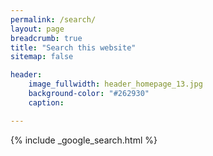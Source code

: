 ```yaml
---
permalink: /search/
layout: page
breadcrumb: true
title: "Search this website"
sitemap: false

header:
    image_fullwidth: header_homepage_13.jpg
    background-color: "#262930"
    caption: 

---
```


{% include _google_search.html %}
